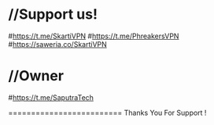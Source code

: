 //Support us!
==============
#https://t.me/SkartiVPN
#https://t.me/PhreakersVPN
#https://saweria.co/SkartiVPN

//Owner
========
#https://t.me/SaputraTech

=========================
Thanks You For Support !

